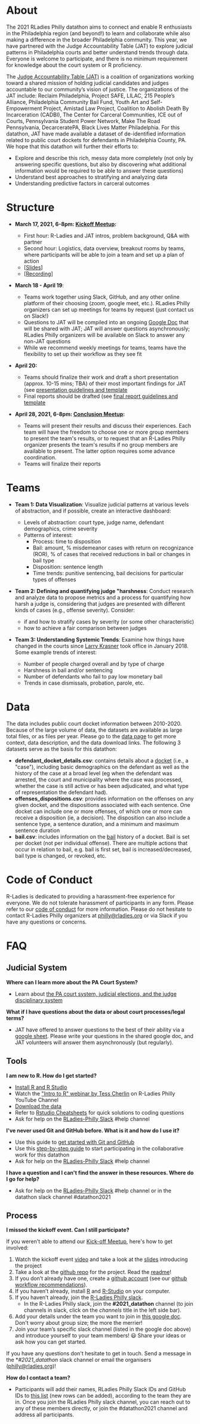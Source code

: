# About 

The 2021 RLadies Philly datathon aims to connect and enable R enthusiasts in the Philadelphia region (and beyond!) to learn and collaborate while also making a difference in the broader Philadelphia community. This year, we have partnered with the Judge Accountability Table (JAT) to explore judicial patterns in Philadelphia courts and better understand trends through data. Everyone is welcome to participate, and there is no minimum requirement for knowledge about the court system or R proficiency.  

The [Judge Accountability Table (JAT)](https://judgeaccountabilitytable.org/) is a coalition of organizations working toward a shared mission of holding judicial candidates and judges accountable to our community’s vision of justice. The organizations of the JAT include: Reclaim Philadelphia, Project SAFE, LILAC, 215 People’s Alliance, Philadelphia Community Bail Fund, Youth Art and Self-Empowerment Project, Amistad Law Project, Coalition to Abolish Death By Incarceration (CADBI), The Center for Carceral Communities, ICE out of Courts, Pennsylvania Student Power Network, Make The Road Pennsylvania, DecarceratePA, Black Lives Matter Philadelphia. For this datathon, JAT have made available a dataset of de-identified information related to public court dockets for defendants in Philadelphia County, PA. We hope that this datathon will further their efforts to:

- Explore and describe this rich, messy data more completely (not only by answering specific questions, but also by discovering what additional information would be required to be able to answer these questions)
- Understand best approaches to stratifying and analyzing data
- Understanding predictive factors in carceral outcomes

# Structure

- **March 17, 2021, 6-8pm: [Kickoff Meetup](https://www.meetup.com/rladies-philly/events/276365040/):** 
    - First hour: R-Ladies and JAT intros, problem background, Q&A with partner
    - Second hour:  Logistics, data overview, breakout rooms by teams, where participants will be able to join a team and set up a plan of action
    - [[Slides](https://docs.google.com/presentation/d/1iMutdI_1nyvegZ1lKVgd4EW4TguGAUMklNsFt--L8NU/edit?usp=sharing)]
    - [[Recording](https://www.youtube.com/watch?v=sV4RylIrZ6w)]

- **March 18 - April 19**: 
    - Teams work together using Slack, GitHub, and any other online platform of their choosing (zoom, google meet, etc.). RLadies Philly organizers can set up meetings for teams by request (just contact us on Slack!)
    - Questions to JAT will be compiled into an ongoing [Google Doc](https://docs.google.com/document/d/1UdI0oRUrbXchwpvy8b0CZcKv_3rgBV0YUF1cUix2lyo/edit?usp=sharing) that will be shared with JAT; JAT will answer questions asynchronously; RLadies Philly organizers will be available on Slack to answer any non-JAT questions
    - While we recommend weekly meetings for teams, teams have the flexibility to set up their workflow as they see fit

 - **April 20:** 
     - Teams should finalize their work and draft a short presentation (approx. 10-15 mins; TBA) of their most important findings for JAT (see [presentation guidelines and template](https://github.com/rladiesPHL/2021_datathon/tree/main/administrative)
     - Final reports should be drafted (see [final report guidelines and template](https://github.com/rladiesPHL/2021_datathon/tree/main/administrative)

- **April 28, 2021, 6-8pm: [Conclusion Meetup](https://www.meetup.com/rladies-philly/events/276365054/):** 
    - Teams will present their results and discuss their experiences. Each team will have the freedom to choose one or more group members to present the team's results, or to request that an R-Ladies Philly organizer presents the team's results if no group members are available to present. The latter option requires some advance coordination.
    - Teams will finalize their reports

# Teams

- **Team 1: Data Visualization**: Visualize judicial patterns at various levels of abstraction, and if possible, create an interactive dashboard:
    - Levels of abstraction: court type, judge name, defendant demographics, crime severity
    - Patterns of interest: 
        - Process: time to disposition 
        - Bail: amount, % misdemeanor cases with return on recognizance (ROR), % of cases that received reductions in bail or changes in bail type
        - Disposition: sentence length
        - Time trends: punitive sentencing, bail decisions for particular types of offenses


- **Team 2: Defining and quantifying judge "harshness**: Conduct research and analyze data to propose metrics and a process for quantifying how harsh a judge is, considering that judges are presented with different kinds of cases (e.g., offense severity). Consider:
    - if and how to stratify cases by severity (or some other characteristic)
    - how to achieve a fair comparison between judges


- **Team 3: Understanding Systemic Trends**: Examine how things have changed in the courts since [Larry Krasner](https://en.wikipedia.org/wiki/Larry_Krasner) took office in January 2018. Some example trends of interest:
    - Number of people charged overall and by type of charge
    - Harshness in bail and/or sentencing
    - Number of defendants who fail to pay low monetary bail
    - Trends in case dismissals, probation, parole, etc.

# Data

The data includes public court docket information between 2010-2020. Because of the large volume of data, the datasets are available as large total files, or as files per year. Please go to the [data page](https://github.com/rladiesPHL/2021_datathon/blob/main/data/data_description.md) to get more context, data description, and the data download links. The following 3 datasets serve as the basis for this datathon:

- **defendant_docket_details.csv**: contains details about a [docket](#docket) (i.e., a "case"), including basic demographics on the defendant as well as the history of the case at a broad level (eg when the defendant was arrested, the court and municipality where the case was processed, whether the case is still active or has been adjudicated, and what type of representation the defendant had). 
- **offenses_dispositions.csv**: provides information on the offenses on any given docket, and the dispositions associated with each sentence. One docket can include one or more offenses, of which one or more can receive a disposition (ie, a decision). The disposition can also include a sentence type, a sentence duration, and a minimum and maximum sentence duration
- **bail.csv**: includes information on the [bail](#bail) history of a docket. Bail is set per docket (not per individual offense). There are multiple actions that occur in relation to bail, e.g. bail is first set, bail is increased/decreased, bail type is changed, or revoked, etc. 


# Code of Conduct

R-Ladies is dedicated to providing a harassment-free experience for everyone. We do not tolerate harassment of participants in any form. Please refer to our [code of conduct](https://github.com/rladies/starter-kit/wiki/Code-of-Conduct) for more information. Please do not hesitate to contact R-Ladies Philly organizers at philly@rladies.org or via Slack if you have any questions or concerns. 

# FAQ

## Judicial System

**Where can I learn more about the PA Court System?**

- Learn about [the PA court system, judicial elections, and the judge disciplinary system](https://docs.google.com/presentation/d/1t05PTMmmt31qIkAIigQJDdabs7eaA-JULlhYkBDNfAo/edit#slide=id.p)

**What if I have questions about the data or about court processes/legal terms?**

- JAT have offered to answer questions to the best of their ability via a [google sheet](https://docs.google.com/document/d/1UdI0oRUrbXchwpvy8b0CZcKv_3rgBV0YUF1cUix2lyo/edit). Please write your questions in the shared google doc, and JAT volunteers will answer them asynchronously (but regularly). 

## Tools

**I am new to R. How do I get started?**

- [Install R and R Studio](https://rstudio-education.github.io/hopr/starting.html)
- Watch the ["Intro to R" webinar by Tess Cherlin](https://youtu.be/80VIvZZegY8?t=1297) on R-Ladies Philly YouTube Channel
- [Download the data](https://github.com/rladiesPHL/2021_datathon/blob/main/data/data_links.md)
- Refer to [Rstudio Cheatsheets](https://rstudio.com/resources/cheatsheets/) for quick solutions to coding questions
- Ask for help on the [RLadies-Philly Slack](https://bit.ly/join-rladies-slack-2020) #help channel

**I've never used Git and GitHub before. What is it and how do I use it?**

- Use this guide to [get started with Git and GitHub](https://happygitwithr.com/index.html)
- Use this [step-by-step guide](https://docs.google.com/document/d/1vF7uWo2ITXcifyNoLd8ZTJdNPx0Pd4eXXrdkKVfbAkY/edit) to start participating in the collaborative work for this datathon 
- Ask for help on the [RLadies-Philly Slack](https://bit.ly/join-rladies-slack-2020) #help channel

**I have a question and I can't find the answer in these resources. Where do I go for help?**

- Ask for help on the [RLadies-Philly Slack](https://bit.ly/join-rladies-slack-2020) #help channel or in the datathon slack channel #datathon2021

## Process

**I missed the kickoff event. Can I still participate?**

If you weren't able to attend our [Kick-off Meetup](https://www.meetup.com/rladies-philly/events/276365040/), here's how to get involved:

1. Watch the kickoff event [video](https://youtu.be/sV4RylIrZ6w) and take a look at the [slides](https://docs.google.com/presentation/d/1iMutdI_1nyvegZ1lKVgd4EW4TguGAUMklNsFt--L8NU/edit?usp=sharing) introducing the project
2. Take a look at the [github repo](https://github.com/rladiesPHL/2021_datathon) for the project. Read the [readme](README.md)!
3. If you don’t already have one, create a [github account](https://github.com/join) (see our [github workflow recommendations](https://docs.google.com/document/d/1vF7uWo2ITXcifyNoLd8ZTJdNPx0Pd4eXXrdkKVfbAkY/edit?usp=sharing)).
4. If you haven’t already, install [R](https://www.r-project.org/) and [R-Studio](https://www.rstudio.com/products/rstudio/download/#download) on your computer.
5. If you haven’t already, join the [R-Ladies Philly slack](https://join.slack.com/t/rladies-philly/shared_invite/zt-92p8xec5-XOHRmHtmhYQRaVqmrshCcA).
    + In the R-Ladies Philly slack, join the **#2021_datathon** channel (to join channels in slack, click on the *channels* title in the left side bar).
6. Add your details under the team you want to join in [this google doc](https://docs.google.com/document/d/1U6tHOrF_ikBtdFJSj0aT9yfp9jnFqZYIsxcgKBOH9qU/edit?usp=sharing). Don't worry about group size; the more the merrier!
7. Join your team’s specific slack channel (listed in the google doc above) and introduce yourself to your team members! :smiley: Share your ideas or ask how you can get started.

If you have any questions don't hesitate to get in touch. Send a message in the **#2021_datathon* slack channel or email the organisers (philly@rladies.org)!

**How do I contact a team?**

- Participants will add their names, RLadies Philly Slack IDs and GitHub IDs to [this list](https://docs.google.com/document/d/1U6tHOrF_ikBtdFJSj0aT9yfp9jnFqZYIsxcgKBOH9qU/edit?usp=sharing) (new rows can be added), according to the team they are in. Once you join the RLadies Philly slack channel, you can reach out to any of these members directly, or join the #datathon2021 channel and address all participants.  

